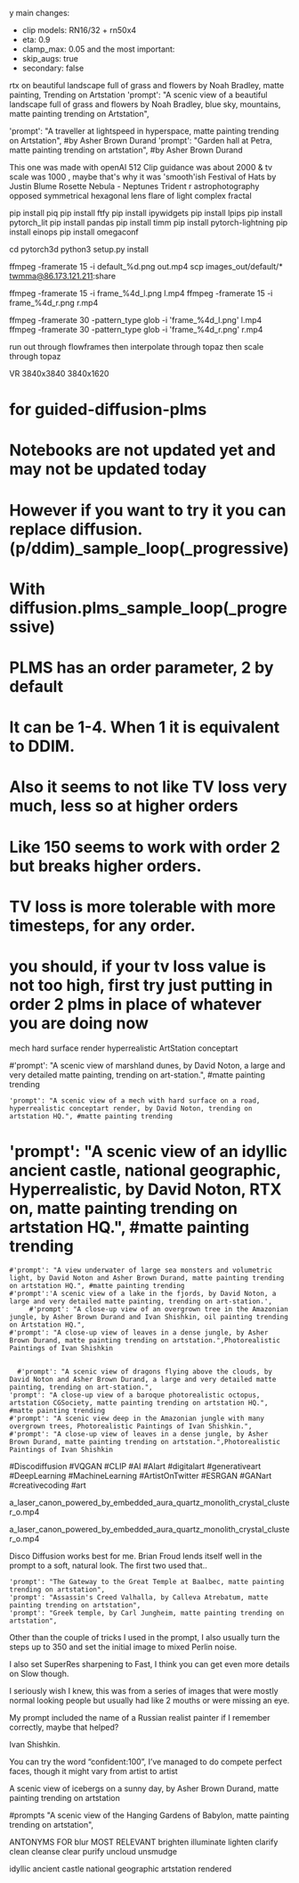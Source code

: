 y main changes: 
- clip models: RN16/32 + rn50x4
- eta: 0.9
- clamp_max: 0.05
and the most important:
- skip_augs: true
- secondary: false

rtx on
beautiful landscape full of grass and flowers by Noah Bradley, matte painting, Trending on Artstation
    'prompt': "A scenic view of a beautiful landscape full of grass and flowers by Noah Bradley, blue sky, mountains, matte painting trending on Artstation",

  'prompt': "A traveller at lightspeed in hyperspace, matte painting trending on Artstation", #by Asher Brown Durand
    'prompt': "Garden hall at Petra, matte painting trending on artstation", #by Asher Brown Durand


This one was made with openAI 512 Clip guidance was about 2000 & tv scale was 1000 , maybe that's why it was 'smooth'ish
Festival of Hats by Justin Blume
Rosette Nebula - Neptunes Trident r astrophotography
opposed symmetrical hexagonal lens flare of light complex fractal


pip install piq
pip install ftfy
pip install ipywidgets
pip install lpips
pip install pytorch_lit
pip install pandas
pip install timm
pip install pytorch-lightning
pip install einops
pip install omegaconf


cd pytorch3d
python3 setup.py install

ffmpeg -framerate 15 -i default_%d.png out.mp4
scp images_out/default/* twmma@86.173.121.211:share

ffmpeg -framerate 15 -i frame_%4d_l.png l.mp4
ffmpeg -framerate 15 -i frame_%4d_r.png r.mp4

ffmpeg -framerate 30 -pattern_type glob -i 'frame_%4d_l.png'  l.mp4
ffmpeg -framerate 30 -pattern_type glob -i 'frame_%4d_r.png'  r.mp4




run out through flowframes
then interpolate through topaz
then scale through topaz

VR
3840x3840
3840x1620


# for guided-diffusion-plms
# Notebooks are not updated yet and may not be updated today 
# However if you want to try it you can replace diffusion.(p/ddim)_sample_loop(_progressive)
# With diffusion.plms_sample_loop(_progressive)
# PLMS has an order parameter, 2 by default
# It can be 1-4. When 1 it is equivalent to DDIM. 
# Also it seems to not like TV loss very much, less so at higher orders 
# Like 150 seems to work with order 2 but breaks higher orders.
# TV loss is more tolerable with more timesteps, for any order.
# you should, if your tv loss value is not too high, first try just putting in order 2 plms in place of whatever you are doing now

mech hard surface render hyperrealistic ArtStation conceptart

   #'prompt': "A scenic view of marshland dunes, by David Noton, a large and very detailed matte painting, trending on art-station.", #matte painting trending
    
    'prompt': "A scenic view of a mech with hard surface on a road, hyperrealistic conceptart render, by David Noton, trending on artstation HQ.", #matte painting trending
  #  'prompt': "A scenic view of an idyllic ancient castle, national geographic, Hyperrealistic, by David Noton, RTX on, matte painting trending on artstation HQ.", #matte painting trending
    #'prompt': "A view underwater of large sea monsters and volumetric light, by David Noton and Asher Brown Durand, matte painting trending on artstation HQ.", #matte painting trending
    #'prompt':'A scenic view of a lake in the fjords, by David Noton, a large and very detailed matte painting, trending on art-station.',
         #'prompt': "A close-up view of an overgrown tree in the Amazonian jungle, by Asher Brown Durand and Ivan Shishkin, oil painting trending on Artstation HQ.",
    #'prompt': "A close-up view of leaves in a dense jungle, by Asher Brown Durand, matte painting trending on artstation.",Photorealistic Paintings of Ivan Shishkin


      #'prompt': "A scenic view of dragons flying above the clouds, by David Noton and Asher Brown Durand, a large and very detailed matte painting, trending on art-station.", 
    'prompt': "A close-up view of a baroque photorealistic octopus, artstation CGSociety, matte painting trending on artstation HQ.", #matte painting trending
    #'prompt': "A scenic view deep in the Amazonian jungle with many overgrown trees, Photorealistic Paintings of Ivan Shishkin.",
    #'prompt': "A close-up view of leaves in a dense jungle, by Asher Brown Durand, matte painting trending on artstation.",Photorealistic Paintings of Ivan Shishkin


<!-- 
diffusion2 full shot of the into the void vortex of  The incandescent magical clockwork tesla reactor light trail of the lotus  of electric corona fusion reaction fractal  of Fairy deity, eldritch origami duality, magical sunflower halo, eternal revelation, untamed perfection depth shader, opposed symmetry  by ross tran, artstation CGSociety -w 19200 -h 10800  -clip_guidance_scale 20000 -tv_scale 20000 -range_scale 175 -cutn 128 -cutn_batches 2
 -cutn_whole_portion 1 -cutn_bw_portion 0.5 -cut_pow 50 -seed 0 -skip_timesteps 30 -->
<!-- 

 Clip_guidance_scale = With two perceptors, effective guidance scale is ~2x because they are added together.

Tv_scale = Smooths out the image

Sat_scale = Tries to prevent pixel values from going out of range

Cutn= Effective cutn is cut_batches * this

Cut_pow = Affects the size of cutouts. Larger cut_pow -> smaller cutouts

Cut_batches = Multiplies the amount of cutn

Steps = Number of steps for sampling. Generally, more = better. (edited)
maybe this will help a bit -->


#Discodiffusion #VQGAN #CLIP #AI #AIart #digitalart #generativeart #DeepLearning #MachineLearning #ArtistOnTwitter #ESRGAN #GANart #creativecoding #art 

a_laser_canon_powered_by_embedded_aura_quartz_monolith_crystal_cluster_o.mp4

a_laser_canon_powered_by_embedded_aura_quartz_monolith_crystal_cluster_o.mp4


Disco Diffusion works best for me. Brian Froud lends itself well in the prompt to a soft, natural look. The first two used that..

    'prompt': "The Gateway to the Great Temple at Baalbec, matte painting trending on artstation",
    'prompt': "Assassin's Creed Valhalla, by Calleva Atrebatum, matte painting trending on artstation",
    'prompt': "Greek temple, by Carl Jungheim, matte painting trending on artstation",



Other than the couple of tricks I used in the prompt, I also usually turn the steps up to 350 and set the initial image to mixed Perlin noise.

I also set SuperRes sharpening to Fast, I think you can get even more details on Slow though.



I seriously wish I knew, this was from a series of images that were mostly normal looking people but usually had like 2 mouths or were missing an eye.

My prompt included the name of a Russian realist painter if I remember correctly, maybe that helped?

Ivan Shishkin.

You can try the word “confident:100”, I’ve managed to do compete perfect faces, though it might vary from artist to artist

A scenic view of icebergs on a sunny day, by Asher Brown Durand, matte painting trending on artstation

#prompts
"A scenic view of the Hanging Gardens of Babylon, matte painting trending on artstation",

ANTONYMS FOR blur
MOST RELEVANT
brighten
illuminate
lighten
clarify
clean
cleanse
clear
purify
uncloud
unsmudge


idyllic ancient castle national geographic artstation rendered